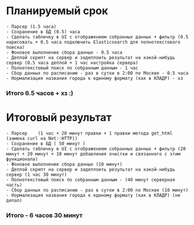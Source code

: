 # Планируемый срок
    - Парсер (1.5 часа)
    - Сохранение в БД (0.5) часа
    - Сделать табличку в UI с отображением собранных данных + фильтр (0.5 нарисовать + 0.5 часа подключить Elasticsearch для полнотекстового поиска)
    - Фоновое выполнение сбора данных - 0.5 часа
    - Деплой скрипт на сервер и задеплоить результат на какой-нибудь сервер (0.5 часа деплой + 1 час настройка сервера)
    - Полнотекстовый поиск по собранным данным - 1 час
    - Сбор данных по расписанию - раз в сутки в 2:00 по Москве - 0.5 часа
    - Нормализация названия города к единому формату (как в КЛАДР) - хз
    
### Итого 6.5 часов + хз :)

# Итоговый результат
    - Парсер    (1 час + 20 минут правки + 1 правки метода get_html (замена curl на Net::HTTP))
    - Сохранение в БД ( 50 минут )
    - Сделать табличку в UI с отображением собранных данных + фильтр (20 минут + 20 минут + 10 минут добавления очистки и связанного с этим функционала)
    - Фоновое выполнение сбора данных (10 минут)
    - Деплой скрипт на сервер и задеплоить результат на какой-нибудь сервер (1 час 30 минут)
    - Полнотекстовый поиск по собранным данным - (40 минут серверная часть)
    - Сбор данных по расписанию - раз в сутки в 2:00 по Москве (10 минут)
    - Нормализация названия города к единому формату (как в КЛАДР) (не делал)

### Итого - 6 часов 30 минут
